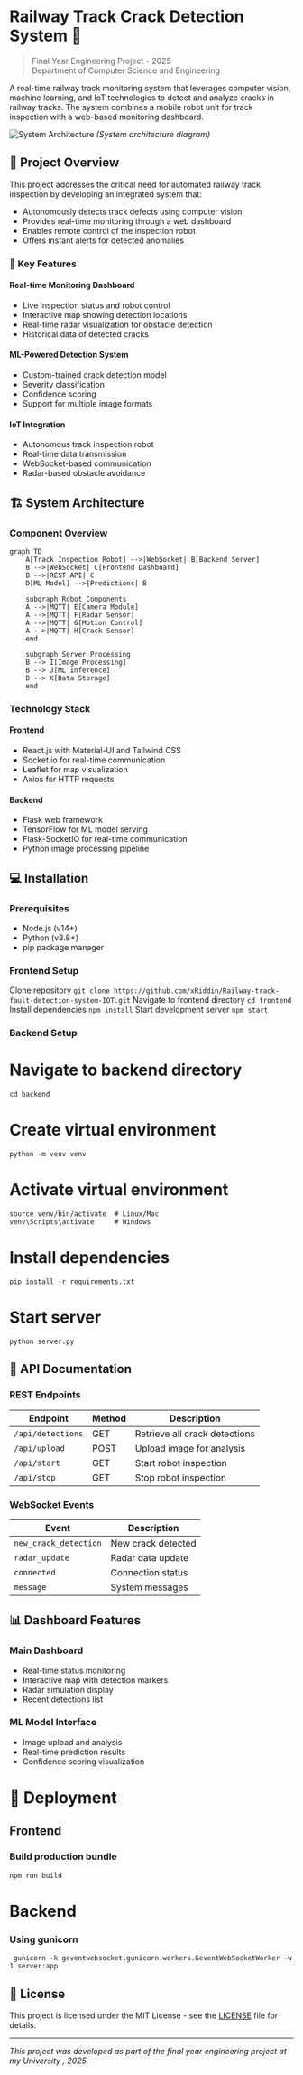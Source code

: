 # Railway Track Crack Detection System 🚂

> Final Year Engineering Project - 2025  
> Department of Computer Science and Engineering

A real-time railway track monitoring system that leverages computer vision, machine learning, and IoT technologies to detect and analyze cracks in railway tracks. The system combines a mobile robot unit for track inspection with a web-based monitoring dashboard.

![System Architecture](docs/system-architecture.png)
*(System architecture diagram)*

## 📌 Project Overview

This project addresses the critical need for automated railway track inspection by developing an integrated system that:
- Autonomously detects track defects using computer vision
- Provides real-time monitoring through a web dashboard
- Enables remote control of the inspection robot
- Offers instant alerts for detected anomalies

### 🎯 Key Features

#### Real-time Monitoring Dashboard
- Live inspection status and robot control
- Interactive map showing detection locations
- Real-time radar visualization for obstacle detection
- Historical data of detected cracks

#### ML-Powered Detection System
- Custom-trained crack detection model
- Severity classification
- Confidence scoring
- Support for multiple image formats

#### IoT Integration
- Autonomous track inspection robot
- Real-time data transmission
- WebSocket-based communication
- Radar-based obstacle avoidance

## 🏗️ System Architecture

### Component Overview

```mermaid
graph TD
    A[Track Inspection Robot] -->|WebSocket| B[Backend Server]
    B -->|WebSocket| C[Frontend Dashboard]
    B -->|REST API| C
    D[ML Model] -->|Predictions| B
    
    subgraph Robot Components
    A -->|MQTT| E[Camera Module]
    A -->|MQTT| F[Radar Sensor]
    A -->|MQTT| G[Motion Control]
    A -->|MQTT| H[Crack Sensor]
    end
    
    subgraph Server Processing
    B --> I[Image Processing]
    B --> J[ML Inference]
    B --> K[Data Storage]
    end
```

### Technology Stack

#### Frontend
- React.js with Material-UI and Tailwind CSS
- Socket.io for real-time communication
- Leaflet for map visualization
- Axios for HTTP requests

#### Backend
- Flask web framework
- TensorFlow for ML model serving
- Flask-SocketIO for real-time communication
- Python image processing pipeline

## 💻 Installation

### Prerequisites
- Node.js (v14+)
- Python (v3.8+)
- pip package manager

### Frontend Setup

Clone repository
`git clone https://github.com/xRiddin/Railway-track-fault-detection-system-IOT.git`
Navigate to frontend directory
`cd frontend`
Install dependencies
`npm install`
Start development server
`npm start`

### Backend Setup

# Navigate to backend directory
`cd backend`

# Create virtual environment
`python -m venv venv`

# Activate virtual environment
```
source venv/bin/activate  # Linux/Mac
venv\Scripts\activate     # Windows
```

# Install dependencies
`pip install -r requirements.txt`

# Start server
`python server.py`

## 🔌 API Documentation

### REST Endpoints
| Endpoint | Method | Description |
|----------|--------|-------------|
| `/api/detections` | GET | Retrieve all crack detections |
| `/api/upload` | POST | Upload image for analysis |
| `/api/start` | GET | Start robot inspection |
| `/api/stop` | GET | Stop robot inspection |

### WebSocket Events
| Event | Description |
|-------|-------------|
| `new_crack_detection` | New crack detected |
| `radar_update` | Radar data update |
| `connected` | Connection status |
| `message` | System messages |

## 📊 Dashboard Features

### Main Dashboard
- Real-time status monitoring
- Interactive map with detection markers
- Radar simulation display
- Recent detections list

### ML Model Interface
- Image upload and analysis
- Real-time prediction results
- Confidence scoring visualization

# 🚀 Deployment

## Frontend

### Build production bundle
`npm run build`

# Backend

### Using gunicorn
`
gunicorn -k geventwebsocket.gunicorn.workers.GeventWebSocketWorker -w 1 server:app`

## 📄 License

This project is licensed under the MIT License - see the [LICENSE](LICENSE) file for details.

---
*This project was developed as part of the final year engineering project at my University , 2025.*

